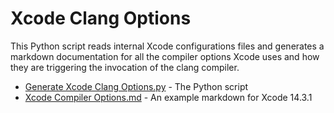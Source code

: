 # Xcode Clang Options

This Python script reads internal Xcode configurations files and generates a markdown documentation for all the compiler options Xcode uses and how they are triggering the invocation of the clang compiler.

- [Generate Xcode Clang Options.py](Generate%20Xcode%20Clang%20Options.py) - The Python script
- [Xcode Compiler Options.md](Xcode%20Compiler%20Options.md) - An example markdown for Xcode 14.3.1